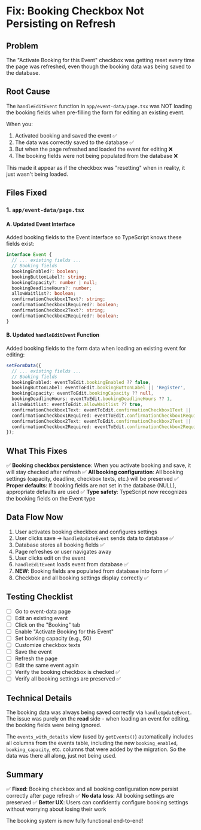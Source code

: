 # Fix: Booking Checkbox Not Persisting on Refresh

## Problem
The "Activate Booking for this Event" checkbox was getting reset every time the page was refreshed, even though the booking data was being saved to the database.

## Root Cause
The `handleEditEvent` function in `app/event-data/page.tsx` was NOT loading the booking fields when pre-filling the form for editing an existing event. 

When you:
1. Activated booking and saved the event ✅
2. The data was correctly saved to the database ✅
3. But when the page refreshed and loaded the event for editing ❌
4. The booking fields were not being populated from the database ❌

This made it appear as if the checkbox was "resetting" when in reality, it just wasn't being loaded.

## Files Fixed

### 1. `app/event-data/page.tsx`

#### A. Updated Event Interface
Added booking fields to the Event interface so TypeScript knows these fields exist:

```typescript
interface Event {
  // ... existing fields ...
  // Booking fields
  bookingEnabled?: boolean;
  bookingButtonLabel?: string;
  bookingCapacity?: number | null;
  bookingDeadlineHours?: number;
  allowWaitlist?: boolean;
  confirmationCheckbox1Text?: string;
  confirmationCheckbox1Required?: boolean;
  confirmationCheckbox2Text?: string;
  confirmationCheckbox2Required?: boolean;
}
```

#### B. Updated `handleEditEvent` Function
Added booking fields to the form data when loading an existing event for editing:

```typescript
setFormData({
  // ... existing fields ...
  // Booking fields
  bookingEnabled: eventToEdit.bookingEnabled ?? false,
  bookingButtonLabel: eventToEdit.bookingButtonLabel || 'Register',
  bookingCapacity: eventToEdit.bookingCapacity ?? null,
  bookingDeadlineHours: eventToEdit.bookingDeadlineHours ?? 1,
  allowWaitlist: eventToEdit.allowWaitlist ?? true,
  confirmationCheckbox1Text: eventToEdit.confirmationCheckbox1Text || 'I confirm my attendance at this event',
  confirmationCheckbox1Required: eventToEdit.confirmationCheckbox1Required ?? true,
  confirmationCheckbox2Text: eventToEdit.confirmationCheckbox2Text || '',
  confirmationCheckbox2Required: eventToEdit.confirmationCheckbox2Required ?? false
});
```

## What This Fixes

✅ **Booking checkbox persistence**: When you activate booking and save, it will stay checked after refresh
✅ **All booking configuration**: All booking settings (capacity, deadline, checkbox texts, etc.) will be preserved
✅ **Proper defaults**: If booking fields are not set in the database (NULL), appropriate defaults are used
✅ **Type safety**: TypeScript now recognizes the booking fields on the Event type

## Data Flow Now

1. User activates booking checkbox and configures settings
2. User clicks save → `handleUpdateEvent` sends data to database ✅
3. Database stores all booking fields ✅
4. Page refreshes or user navigates away
5. User clicks edit on the event
6. `handleEditEvent` loads event from database ✅
7. **NEW**: Booking fields are populated from database into form ✅
8. Checkbox and all booking settings display correctly ✅

## Testing Checklist

- [ ] Go to event-data page
- [ ] Edit an existing event
- [ ] Click on the "Booking" tab
- [ ] Enable "Activate Booking for this Event"
- [ ] Set booking capacity (e.g., 50)
- [ ] Customize checkbox texts
- [ ] Save the event
- [ ] Refresh the page
- [ ] Edit the same event again
- [ ] Verify the booking checkbox is checked ✅
- [ ] Verify all booking settings are preserved ✅

## Technical Details

The booking data was always being saved correctly via `handleUpdateEvent`. The issue was purely on the **read** side - when loading an event for editing, the booking fields were being ignored.

The `events_with_details` view (used by `getEvents()`) automatically includes all columns from the events table, including the new `booking_enabled`, `booking_capacity`, etc. columns that were added by the migration. So the data was there all along, just not being used.

## Summary

✅ **Fixed**: Booking checkbox and all booking configuration now persist correctly after page refresh
✅ **No data loss**: All booking settings are preserved
✅ **Better UX**: Users can confidently configure booking settings without worrying about losing their work

The booking system is now fully functional end-to-end!

